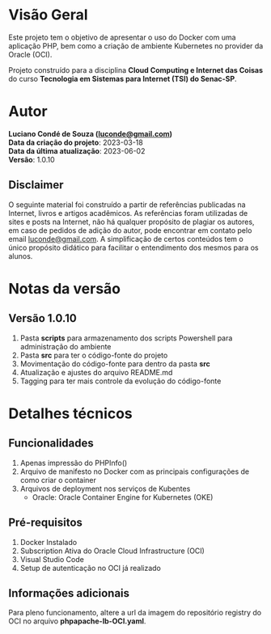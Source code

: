 # Visão Geral
Este projeto tem o objetivo de apresentar o uso do Docker com uma aplicação PHP, bem como a criação de ambiente Kubernetes no provider da Oracle (OCI).

Projeto construído para a disciplina **Cloud Computing e Internet das Coisas** do curso **Tecnologia em Sistemas para Internet (TSI) do Senac-SP**.

# Autor
**Luciano Condé de Souza (luconde@gmail.com)**  
**Data da criação do projeto**: 2023-03-18  
**Data da última atualização**: 2023-06-02  
**Versão**: 1.0.10

## Disclaimer
O seguinte material foi construído a partir de referências publicadas na Internet, livros e artigos acadêmicos. As referências foram utilizadas de sites e posts na Internet, não há qualquer propósito de plagiar os autores, em caso de pedidos de adição do autor, pode encontrar em contato pelo email luconde@gmail.com. A simplificação de certos conteúdos tem o único propósito didático para facilitar o entendimento dos mesmos para os alunos.

# Notas da versão 
## Versão 1.0.10
1. Pasta **scripts** para armazenamento dos scripts Powershell para administração do ambiente
2. Pasta **src** para ter o código-fonte do projeto
3. Movimentação do código-fonte para dentro da pasta **src**
4. Atualização e ajustes do arquivo README.md
5. Tagging para ter mais controle da evolução do código-fonte

# Detalhes técnicos

## Funcionalidades
1. Apenas impressão do PHPInfo()
2. Arquivo de manifesto no Docker com as principais configurações de como criar o container
3. Arquivos de deployment nos serviços de Kubentes
	* Oracle: Oracle Container Engine for Kubernetes (OKE)

## Pré-requisitos
1. Docker Instalado
2. Subscription Ativa do Oracle Cloud Infrastructure (OCI)
3. Visual Studio Code
4. Setup de autenticação no OCI já realizado

## Informações adicionais
Para pleno funcionamento, altere a url da imagem do repositório registry do OCI no arquivo **phpapache-lb-OCI.yaml**.